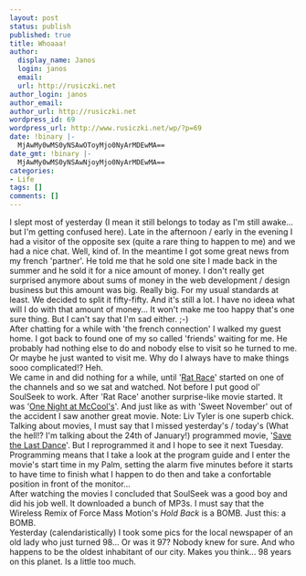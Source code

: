 ```yaml
---
layout: post
status: publish
published: true
title: Whoaaa!
author:
  display_name: Janos
  login: janos
  email: 
  url: http://rusiczki.net
author_login: janos
author_email: 
author_url: http://rusiczki.net
wordpress_id: 69
wordpress_url: http://www.rusiczki.net/wp/?p=69
date: !binary |-
  MjAwMy0wMS0yNSAwOToyMjo0NyArMDEwMA==
date_gmt: !binary |-
  MjAwMy0wMS0yNSAwNjoyMjo0NyArMDEwMA==
categories:
- Life
tags: []
comments: []
---
```

<p>I slept most of yesterday (I mean it still belongs to today as I'm still awake... but I'm getting confused here). Late in the afternoon / early in the evening I had a visitor of the opposite sex (quite a rare thing to happen to me) and we had a nice chat. Well, kind of. In the meantime I got some great news from my french 'partner'. He told me that he sold one site I made back in the summer and he sold it for a nice amount of money. I don't really get surprised anymore about sums of money in the web development / design business but this amount was big. Really big. For my usual standards at least. We decided to split it fifty-fifty. And it's still a lot. I have no ideea what will I do with that amount of money... It won't make me too happy that's one sure thing. But I can't say that I'm sad either. ;-)<br />
After chatting for a while with 'the french connection' I walked my guest home. I got back to found one of my so called 'friends' waiting for me. He probably had nothing else to do and nobody else to visit so he turned to me. Or maybe he just wanted to visit me. Why do I always have to make things sooo complicated!? Heh.<br />
We came in and did nothing for a while, until '<a href="http://us.imdb.com/Title?0250687" title="IMDB Link">Rat Race</a>' started on one of the channels and so we sat and watched. Not before I put good ol' SoulSeek to work. After 'Rat Race' another surprise-like movie started. It was '<a href="http://us.imdb.com/Title?0203755" title="IMDB Link">One Night at McCool's</a>'. And just like as with 'Sweet November' out of the accident I saw another great movie. Note: Liv Tyler is one superb chick.<br />
Talking about movies, I must say that I missed yesterday's / today's (What the hell!? I'm talking about the 24th of January!) programmed movie, '<a href="http://us.imdb.com/Title?0206275" title="IMDB Link">Save the Last Dance</a>'. But I reprogrammed it and I hope to see it next Tuesday. Programming means that I take a look at the program guide and I enter the movie's start time in my Palm, setting the alarm five minutes before it starts to have time to finish what I happen to do then and take a confortable position in front of the monitor...<br />
After watching the movies I concluded that SoulSeek was a good boy and did his job well. It downloaded a bunch of MP3s. I must say that the Wireless Remix of Force Mass Motion's <i>Hold Back</i> is a BOMB. Just this: a BOMB.<br />
Yesterday (calendaristically) I took some pics for the local newspaper of an old lady who just turned 98... Or was it 97? Nobody knew for sure. And who happens to be the oldest inhabitant of our city. Makes you think... 98 years on this planet. Is a little too much.</p>
